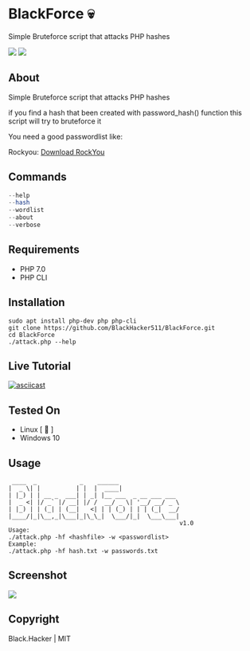 # BlackForce 💀
Simple Bruteforce script that attacks PHP hashes

![](https://badgen.net/badge/version/1.0/red) ![](https://badgen.net/github/license/BlackHacker511/BlackForce)
## About
Simple Bruteforce script that attacks PHP hashes

if you find a hash that been created with password_hash() function this script will try to bruteforce it

You need a good passwordlist like:

Rockyou: [Download RockYou](https://github.com/praetorian-code/Hob0Rules/blob/master/wordlists/rockyou.txt.gz)

## Commands

```php
--help
--hash
--wordlist
--about
--verbose
```

## Requirements

+ PHP 7.0
+ PHP CLI

## Installation
```
sudo apt install php-dev php php-cli
git clone https://github.com/BlackHacker511/BlackForce.git
cd BlackForce
./attack.php --help
```

## Live Tutorial

[![asciicast](https://asciinema.org/a/dHFCpWsqolrX525CHOjK13xIv.svg)](https://asciinema.org/a/dHFCpWsqolrX525CHOjK13xIv)

## Tested On
+ Linux [ 🐧 ]
+ Windows 10

## Usage
```
 ____  _            _    ______                 
|  _ \| |          | |  |  ____|                
| |_) | | __ _  ___| | _| |__ ___  _ __ ___ ___ 
|  _ <| |/ _` |/ __| |/ /  __/ _ \| '__/ __/ _ \
| |_) | | (_| | (__|   <| | | (_) | | | (_|  __/
|____/|_|\__,_|\___|_|\_\_|  \___/|_|  \___\___|
                                                v1.0
Usage:
./attack.php -hf <hashfile> -w <passwordlist>
Example:
./attack.php -hf hash.txt -w passwords.txt

```

## Screenshot
![](https://i.imgur.com/aRTI3x1.png)

## Copyright

Black.Hacker | MIT
